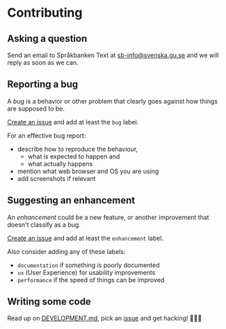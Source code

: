 # Contributing

## Asking a question

Send an email to Språkbanken Text at [sb-info@svenska.gu.se](mailto:sb-info@svenska.gu.se) and we will reply as soon as we can.

## Reporting a bug

A _bug_ is a behavior or other problem that clearly goes against how things are supposed to be.

[Create an issue](https://github.com/spraakbanken/mink-frontend/issues/new) and add at least the `bug` label.

For an effective bug report:

- describe how to reproduce the behaviour,
  - what is expected to happen and
  - what actually happens
- mention what web browser and OS you are using
- add screenshots if relevant

## Suggesting an enhancement

An _enhancement_ could be a new feature, or another improvement that doesn't classify as a bug.

[Create an issue](https://github.com/spraakbanken/mink-frontend/issues/new) and add at least the `enhancement` label.

Also consider adding any of these labels:

- `documentation` if something is poorly documented
- `ux` (User Experience) for usability improvements
- `performance` if the speed of things can be improved

## Writing some code

Read up on [DEVELOPMENT.md](DEVELOPMENT.md), pick an [issue](https://github.com/spraakbanken/mink-frontend/issues) and get hacking! 👩🏽‍💻

